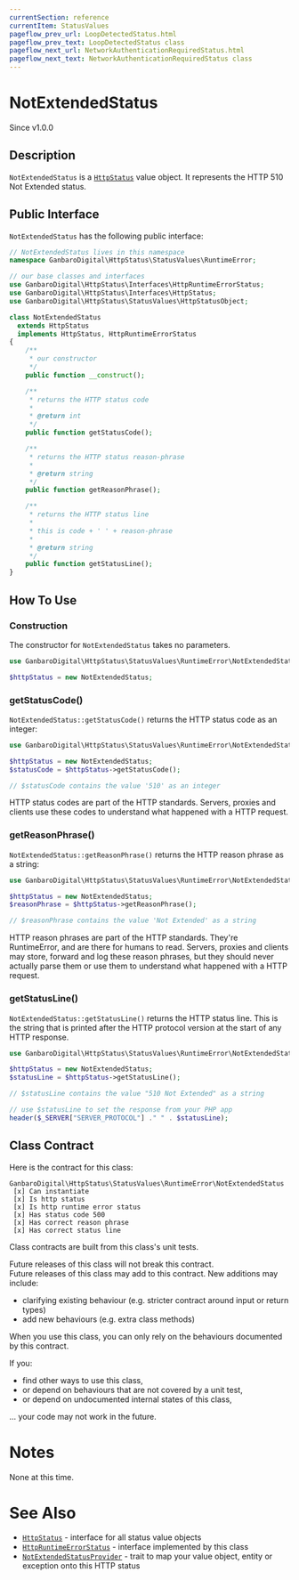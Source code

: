 ```yaml
---
currentSection: reference
currentItem: StatusValues
pageflow_prev_url: LoopDetectedStatus.html
pageflow_prev_text: LoopDetectedStatus class
pageflow_next_url: NetworkAuthenticationRequiredStatus.html
pageflow_next_text: NetworkAuthenticationRequiredStatus class
---
```


# NotExtendedStatus

<div class="callout info">
Since v1.0.0
</div>

## Description

`NotExtendedStatus` is a [`HttpStatus`](../Interfaces/HttpStatus.html) value object. It represents the HTTP 510 Not Extended status.

## Public Interface

`NotExtendedStatus` has the following public interface:

```php
// NotExtendedStatus lives in this namespace
namespace GanbaroDigital\HttpStatus\StatusValues\RuntimeError;

// our base classes and interfaces
use GanbaroDigital\HttpStatus\Interfaces\HttpRuntimeErrorStatus;
use GanbaroDigital\HttpStatus\Interfaces\HttpStatus;
use GanbaroDigital\HttpStatus\StatusValues\HttpStatusObject;

class NotExtendedStatus
  extends HttpStatus
  implements HttpStatus, HttpRuntimeErrorStatus
{
    /**
     * our constructor
     */
    public function __construct();

    /**
     * returns the HTTP status code
     *
     * @return int
     */
    public function getStatusCode();

    /**
     * returns the HTTP status reason-phrase
     *
     * @return string
     */
    public function getReasonPhrase();

    /**
     * returns the HTTP status line
     *
     * this is code + ' ' + reason-phrase
     *
     * @return string
     */
    public function getStatusLine();
}
```

## How To Use

### Construction

The constructor for `NotExtendedStatus` takes no parameters.

```php
use GanbaroDigital\HttpStatus\StatusValues\RuntimeError\NotExtendedStatus;

$httpStatus = new NotExtendedStatus;
```

### getStatusCode()

`NotExtendedStatus::getStatusCode()` returns the HTTP status code as an integer:

```php
use GanbaroDigital\HttpStatus\StatusValues\RuntimeError\NotExtendedStatus;

$httpStatus = new NotExtendedStatus;
$statusCode = $httpStatus->getStatusCode();

// $statusCode contains the value '510' as an integer
```

HTTP status codes are part of the HTTP standards. Servers, proxies and clients use these codes to understand what happened with a HTTP request.

### getReasonPhrase()

`NotExtendedStatus::getReasonPhrase()` returns the HTTP reason phrase as a string:

```php
use GanbaroDigital\HttpStatus\StatusValues\RuntimeError\NotExtendedStatus;

$httpStatus = new NotExtendedStatus;
$reasonPhrase = $httpStatus->getReasonPhrase();

// $reasonPhrase contains the value 'Not Extended' as a string
```

HTTP reason phrases are part of the HTTP standards. They're RuntimeError, and are there for humans to read. Servers, proxies and clients may store, forward and log these reason phrases, but they should never actually parse them or use them to understand what happened with a HTTP request.

### getStatusLine()

`NotExtendedStatus::getStatusLine()` returns the HTTP status line. This is the string that is printed after the HTTP protocol version at the start of any HTTP response.

```php
use GanbaroDigital\HttpStatus\StatusValues\RuntimeError\NotExtendedStatus;

$httpStatus = new NotExtendedStatus;
$statusLine = $httpStatus->getStatusLine();

// $statusLine contains the value "510 Not Extended" as a string

// use $statusLine to set the response from your PHP app
header($_SERVER["SERVER_PROTOCOL"] ." " . $statusLine);
```

## Class Contract

Here is the contract for this class:

    GanbaroDigital\HttpStatus\StatusValues\RuntimeError\NotExtendedStatus
     [x] Can instantiate
     [x] Is http status
     [x] Is http runtime error status
     [x] Has status code 500
     [x] Has correct reason phrase
     [x] Has correct status line

Class contracts are built from this class's unit tests.

<div class="callout success">
Future releases of this class will not break this contract.
</div>

<div class="callout info" markdown="1">
Future releases of this class may add to this contract. New additions may include:

* clarifying existing behaviour (e.g. stricter contract around input or return types)
* add new behaviours (e.g. extra class methods)
</div>

<div class="callout warning" markdown="1">
When you use this class, you can only rely on the behaviours documented by this contract.

If you:

* find other ways to use this class,
* or depend on behaviours that are not covered by a unit test,
* or depend on undocumented internal states of this class,

... your code may not work in the future.
</div>

# Notes

None at this time.

# See Also

* [`HttpStatus`](../Interfaces/HttpStatus.html) - interface for all status value objects
* [`HttpRuntimeErrorStatus`](../Interfaces/HttpRuntimeErrorStatus.html) - interface implemented by this class
* [`NotExtendedStatusProvider`](../StatusProviders/NotExtendedStatusProvider.html) - trait to map your value object, entity or exception onto this HTTP status
